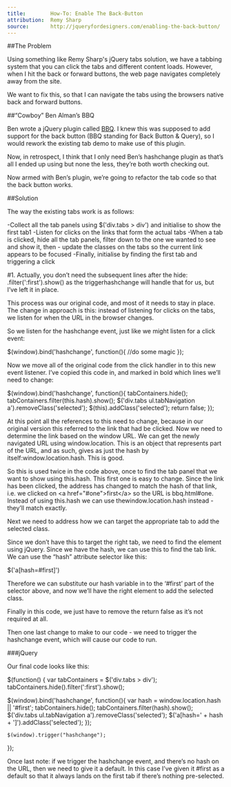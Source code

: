 ```yaml
---
title:        How-To: Enable The Back-Button
attribution:  Remy Sharp
source:       http://jqueryfordesigners.com/enabling-the-back-button/
---
```


##The Problem

Using something like Remy Sharp's jQuery tabs solution, we have a tabbing system that you can click the tabs and different content loads. However, when I hit the back or forward buttons, the web page navigates completely away from the site.

We want to fix this, so that I can navigate the tabs using the browsers native back and forward buttons.

##“Cowboy” Ben Alman’s BBQ

Ben wrote a jQuery plugin called [BBQ](http://benalman.com/projects/jquery-bbq-plugin/). I knew this was supposed to add support for the back button (BBQ standing for Back Button & Query), so I would rework the existing tab demo to make use of this plugin.

Now, in retrospect, I think that I only need Ben’s hashchange plugin as that’s all I ended up using but none the less, they’re both worth checking out.

Now armed with Ben’s plugin, we’re going to refactor the tab code so that the back button works.

##Solution

The way the existing tabs work is as follows:

-Collect all the tab panels using $('div.tabs > div') and initialise to show the first tab1
-Listen for clicks on the links that form the actual tabs
-When a tab is clicked, hide all the tab panels, filter down to the one we wanted to see and show it, then - update the classes on the tabs so the current link appears to be focused
-Finally, initialise by finding the first tab and triggering a click

#1. Actually, you don’t need the subsequent lines after the hide: .filter(':first').show() as the triggerhashchange will handle that for us, but I’ve left it in place.

This process was our original code, and most of it needs to stay in place. The change in approach is this: instead of listening for clicks on the tabs, we listen for when the URL in the browser changes.

So we listen for the hashchange event, just like we might listen for a click event:

<div class="example" markdown="1">
$(window).bind('hashchange', function(){
	//do some magic
});
</div>

Now we move all of the original code from the click handler in to this new event listener. I’ve copied this code in, and marked in bold which lines we’ll need to change:

<div class="example" markdown="1">
$(window).bind('hashchange', function(){
	tabContainers.hide();
	tabContainers.filter(this.hash).show();
$('div.tabs ul.tabNavigation a').removeClass('selected');
	$(this).addClass('selected');
	return false;
});
</div>

At this point all the references to this need to change, because in our original version this referred to the link that had be clicked. Now we need to determine the link based on the window URL. We can get the newly navigated URL using window.location. This is an object that represents part of the URL, and as such, gives as just the hash by itself:window.location.hash. This is good.

So this is used twice in the code above, once to find the tab panel that we want to show using this.hash. This first one is easy to change. Since the link has been clicked, the address has changed to match the hash of that link, i.e. we clicked on &lt;a href="#one"&gt;first&lt;/a&gt; so the URL is bbq.html#one. Instead of using this.hash we can use thewindow.location.hash instead - they’ll match exactly.

Next we need to address how we can target the appropriate tab to add the selected class.

Since we don’t have this to target the right tab, we need to find the element using jQuery. Since we have the hash, we can use this to find the tab link. We can use the “hash” attribute selector like this:

<div class="example" markdown="1">
$('a[hash=#first]')
</div>

Therefore we can substitute our hash variable in to the ‘#first’ part of the selector above, and now we’ll have the right element to add the selected class.

Finally in this code, we just have to remove the return false as it’s not required at all.

Then one last change to make to our code - we need to trigger the hashchange event, which will cause our code to run.

###jQuery

Our final code looks like this:

<div class="example" markdown="1">
$(function() {
var tabContainers = $('div.tabs > div');
tabContainers.hide().filter(':first').show();

$(window).bind('hashchange', function(){
	var hash = window.location.hash || '#first';
	tabContainers.hide();
	tabContainers.filter(hash).show();
	$('div.tabs ul.tabNavigation a').removeClass('selected');
	$('a[hash=' + hash + ']').addClass('selected');
});

	$(window).trigger("hashchange");
});
</div>

Once last note: if we trigger the hashchange event, and there’s no hash on the URL, then we need to give it a default. In this case I’ve given it #first as a default so that it always lands on the first tab if there’s nothing pre-selected.